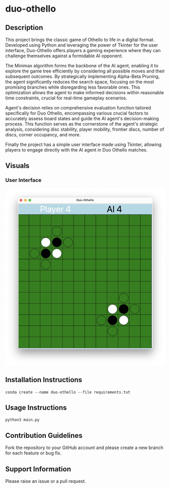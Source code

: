 # duo-othello

## Description

<p>This project brings the classic game of Othello to life in a digital format. Developed using Python and leveraging the power of Tkinter for the user interface, Duo-Othello offers players a gaming experience where they can challenge themselves against a formidable AI opponent.</p>

<p>The Minimax algorithm forms the backbone of the AI agent, enabling it to explore the game tree efficiently by considering all possible moves and their subsequent outcomes. By strategically implementing Alpha-Beta Pruning, the agent significantly reduces the search space, focusing on the most promising branches while disregarding less favorable ones. This optimization allows the agent to make informed decisions within reasonable time constraints, crucial for real-time gameplay scenarios.</p>

<p>Agent's decision relies on comprehensive evaluation function tailored specifically for Duo Othello, encompassing various crucial factors to accurately assess board states and guide the AI agent's decision-making process. This function serves as the cornerstone of the agent's strategic analysis, considering disc stability, player mobility, frontier discs, number of discs, corner occupancy, and more.</p>

<p>Finally the project has a simple user interface made using Tkinter, allowing players to engage directly with the AI agent in Duo Othello matches.</p>

## Visuals

### User Interface

![alt text](https://github.com/unmaypawar/duo-othello/blob/main/ui.jpg?raw=true)

## Installation Instructions

```
conda create --name duo-othello --file requirements.txt
```

## Usage Instructions

```
python3 main.py
```

## Contribution Guidelines

Fork the repository to your GitHub account and please create a new branch for each feature or bug fix.

## Support Information

Please raise an issue or a pull request.